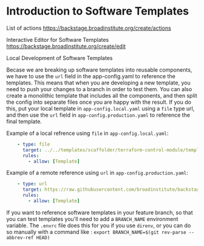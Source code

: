 # Introduction to Software Templates

List of actions https://backstage.broadinstitute.org/create/actions

Interactive Editor for Software Templates
https://backstage.broadinstitute.org/create/edit

Local Development of Software Templates

Becase we are breaking up software templates into reusable components, we have to use the `url` field in the app-config.yaml to reference the templates. This means that when you are developing a new template, you need to push your changes to a branch in order to test them. You can also create a monolithic template that includes all the components, and then split the config into separate files once you are happy with the result.
If you do this, put your local template in `app-config.local.yaml` using a `file` type url, and then use the `url` field in `app-config.production.yaml` to reference the final template.

Example of a local refrence using `file` in `app-config.local.yaml`:

```yaml
    - type: file
      target: ../../templates/scaffolder/terraform-control-module/template.yaml
      rules:
        - allow: [Template]
```

Example of a remote reference using `url` in `app-config.production.yaml`:

```yaml
    - type: url
      target: https://raw.githubusercontent.com/broadinstitute/backstage-terraform-provider/main/templates/scaffolder/terraform-control-module/template.yaml
      rules:
        - allow: [Template]
```

If you want to reference software templates in your feature branch, so that you can test templates you'll need to add a `BRANCH_NAME` environment variable. The `.envrc` file does this for you if you use `direnv`, or you can do so manually with a command like : `export BRANCH_NAME=$(git rev-parse --abbrev-ref HEAD)`
